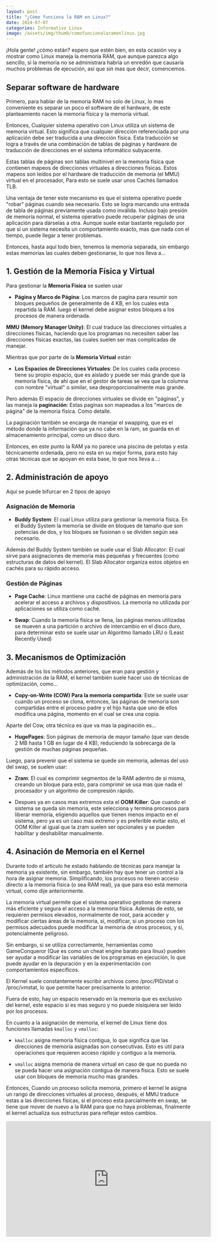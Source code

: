 ```yaml
---
layout: post
title: "¿Cómo funciona la RAM en Linux?"
date: 2024-07-07
categories: Informativo Linux
image: /assets/img/thumb/comofuncionalaramenlinux.jpg
---
```


¡Hola gente! ¿cómo están? espero que estén bien, en esta ocasión voy a mostrar como Linux maneja la memoria RAM, que aunque parezca algo sencillo, si la memoria no se administrara habría un enredón que causaría muchos problemas de ejecución, así que sin mas que decir, comencemos.

## Separar software de hardware

Primero, para hablar de la memoria RAM no solo de Linux, lo mas conveniente es separar un poco el software de el hardware, de este planteamiento nacen la memoria física y la memoria virtual.

Entonces, Cualquier sistema operativo con Linux utiliza un sistema de memoria virtual. Esto significa que cualquier dirección referenciada por una aplicación debe ser traducida a una dirección física. Esta traducción se logra a través de una combinación de tablas de páginas y hardware de traducción de direcciones en el sistema informático subyacente.

Estas tablas de páginas son tablas multinivel en la memoria física que contienen mapeos de direcciones virtuales a direcciones físicas. Estos mapeos son leídos por el hardware de traducción de memoria (el MMU) virtual en el procesador, Para esto se suele usar unos Cachés llamados TLB.

Una ventaja de tener este mecanismo es que el sistema operativo puede "robar" páginas cuando sea necesario. Esto se logra marcando una entrada de tabla de páginas previamente usada como inválida. Incluso bajo presión de memoria normal, el sistema operativo puede recuperar páginas de una aplicación para dárselas a otra. Aunque suele estar bastante regulado por que si un sistema necesita un comportamiento exacto, mas que nada con el tiempo, puede llegar a tener problemas.

Entonces, hasta aquí todo bien, tenemos la memoria separada, sin embargo estas memorias las cuales deben gestionarse, lo que nos lleva a…

## 1. Gestión de la Memoria Física y Virtual

Para gestionar la **Memoria Física** se suelen usar

- **Página y Marco de Página**: Los marcos de pagina para resumir son bloques pequeños de generalmente de 4 KB, en los cuales esta repartida la RAM. luego el kernel debe asignar estos bloques a los procesos de manera ordenada.

**MMU (Memory Manager Unity)**: El cual traduce las direcciones virtuales a direcciones físicas, haciendo que los programas no necesiten saber las direcciones físicas exactas, las cuales suelen ser mas complicadas de manejar.

Mientras que por parte de la **Memoria Virtual** están

- **Los Espacios de Direcciones Virtuales**: De los cuales cada proceso tiene su propio espacio, que es aislado y puede ser más grande que la memoria física, de ahí que en el gestor de tareas se vea que la columna con nombre "virtual" o similar, sea desproporcionalmente mas grande.

Pero además El espacio de direcciones virtuales se divide en "páginas", y las maneja la **paginación**: Estas paginas son mapeadas a los "marcos de página" de la memoria física. Como detalle.

La paginación también se encarga de manejar el swapping, que es el método donde la información que ya no cabe en la ram, se guarda en el almacenamiento principal, como un disco duro.

Entonces, en este punto la RAM ya no parece una piscina de pelotas y esta técnicamente ordenada, pero no esta en su mejor forma, para esto hay otras técnicas que se apoyan en esta base, lo que nos lleva a…:

## 2. Administración de apoyo

Aquí se puede bifurcar en 2 tipos de apoyo

### Asignación de Memoria

- **Buddy System**: El cual Linux utiliza para gestionar la memoria física. En el Buddy System la memoria se divide en bloques de tamaño que son potencias de dos, y los bloques se fusionan o se dividen según sea necesario.

Además del Buddy System también se suele usar el Slab Allocator: El cual sirve para asignaciones de memoria más pequeñas y frecuentes (como estructuras de datos del kernel). El Slab Allocator organiza estos objetos en cachés para su rápido acceso.

### Gestión de Páginas

- **Page Cache**: Linux mantiene una caché de páginas en memoria para acelerar el acceso a archivos y dispositivos. La memoria no utilizada por aplicaciones se utiliza como caché.

- **Swap**: Cuando la memoria física se llena, las páginas menos utilizadas se mueven a una partición o archivo de intercambio en el disco duro, para determinar esto se suele usar un Algoritmo llamado LRU o (Least Recently Used)

## 3. Mecanismos de Optimización

Además de los los métodos anteriores, que eran para gestión y administración de la RAM, el kernel también suele hacer uso de técnicas de optimización, como…

- **Copy-on-Write (COW) Para la memoria compartida**: Este se suele usar cuando un proceso se clona, entonces, las páginas de memoria son compartidas entre el proceso padre y el hijo hasta que uno de ellos modifica una página, momento en el cual se crea una copia.

Aparte del Cow, otra técnica es que va mas la paginación es…

- **HugePages**: Son páginas de memoria de mayor tamaño (que van desde 2 MB hasta 1 GB en lugar de 4 KB), reduciendo la sobrecarga de la gestión de muchas páginas pequeñas.

Luego, para prevenir que el sistema se quede sin memoria, ademas del uso del swap, se suelen usar:

- **Zram**: El cual es comprimir segmentos de la RAM adentro de si misma, creando un bloque para esto, para comprimir se usa mas que nada el procesador y un algoritmo de compresión rápido.

- Despues ya en casos mas extremos esta el **OOM Killer**: Que cuando el sistema se queda sin memoria, este selecciona y termina procesos para liberar memoria, eligiendo aquellos que tienen menos impacto en el sistema, pero ya es un caso mas extremo y es preferible evitar esto, el OOM Killer al igual que la zram suelen ser opcionales y se pueden habilitar y deshabilitar manualmente.

## 4. Asinación de Memoria en el Kernel

Durante todo el articulo he estado hablando de técnicas para manejar la memoria ya existente, sin embargo, también hay que tener un control a la hora de asignar memoria. Simplificando, los procesos no tienen acceso directo a la memoria física (o sea RAM real), ya que para eso está memoria virtual, como dije anteriormente.

La memoria virtual permite que el sistema operativo gestione de manera más eficiente y segura el acceso a la memoria física. Además de esto, se requieren permisos elevados, normalmente de root, para acceder y modificar ciertas áreas de la memoria, si, modificar, si un proceso con los permisos adecuados puede modificar la memoria de otros procesos, y si, potencialmente peligroso. 

Sin embargo, si se utiliza correctamente, herramientas como GameConqueror (Que es como un cheat engine barato para linux) pueden ser ayudar a modificar las variables de los programas en ejecución, lo que puede ayudar en la depuración y en la experimentación con comportamientos específicos.

El Kernel suele constantemente escribir archivos como /proc/PID/stat o /proc/vmstat, lo que permite hacer precisamente lo anterior.

Fuera de esto, hay un espacio reservado en la memoria que es exclusivo del kernel, este espacio si es mas seguro y no puede nisiquiera ser leido por los procesos.

En cuanto a la asignación de memoria, el kernel de Linux tiene dos funciones llamadas `kmalloc` y `vmalloc`:

- `kmalloc` asigna memoria física contigua, lo que significa que las direcciones de memoria asignadas son consecutivas. Esto es útil para operaciones que requieren acceso rápido y contiguo a la memoria.

- `vmalloc` asigna memoria de manera virtual en caso de que no pueda no se pueda hacer una asignación contigua de manera fisica. Esto se suele usar con bloques de memoria mucho mas grandes.

Entonces, Cuando un proceso solicita memoria, primero el kernel le asigna un rango de direcciones virtuales al proceso, después, el MMU traduce estas a las direcciones físicas, si el proceso esta parcialmente en swap, se tiene que mover de nuevo a la RAM para que no haya problemas, finalmente el kernel actualiza sus estructuras para reflejar estos cambios.

<iframe width="560" height="315" class="ytvideo" src="https://www.youtube-nocookie.com/embed/I_1I4PFMxmY?si=s6KBDVWeLFTrfTvW" title="YouTube video player" frameborder="0" allow="accelerometer; autoplay; clipboard-write; encrypted-media; gyroscope; picture-in-picture; web-share" referrerpolicy="strict-origin-when-cross-origin" allowfullscreen></iframe>